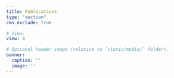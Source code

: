 ```yaml
---
title: Publications
type: "section"
cms_exclude: true

# View.
view: 4

# Optional header image (relative to `static/media/` folder).
banner:
  caption: ''
  image: ''
---
```

